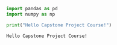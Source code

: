 

```python
import pandas as pd
import numpy as np
```


```python
print("Hello Capstone Project Course!")
```

    Hello Capstone Project Course!



```python

```
